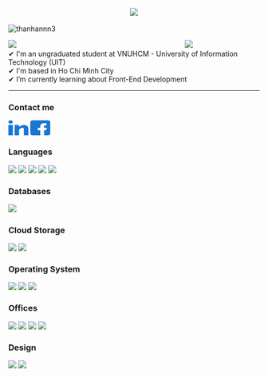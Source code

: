 <p align="center">
  <a href="https://github.com/DenverCoder1/readme-typing-svg">
    <img src="https://readme-typing-svg.herokuapp.com?&font=IBM+Plex+Sans&color=74c0fc&size=20&lines=Welcome+to+my+GitHub+Profile!;My+name+is+Nguyễn+Nguyễn+Thành+An.;You+can+call+me+BlueNougat.">
  </a>
</p>
<p align="left"> <img src="https://komarev.com/ghpvc/?username=thanhannn3&amp;label=Profile%20views&amp;color=0e75b6&amp;style=flat" alt="thanhannn3"> </p>
<picture> 
<a href="https://i2.wp.com/www.bestworldevents.com/wp-content/uploads/2020/05/Hello-Gif.gif" alt="hello">
<img align="right" width="150px" src="https://i2.wp.com/www.bestworldevents.com/wp-content/uploads/2020/05/Hello-Gif.gif">
</a>
</picture>
<a href="https://github.com/DenverCoder1/readme-typing-svg">
    <img src="https://readme-typing-svg.herokuapp.com?font=Fira+Code&weight=300&pause=300&color=5D05F7&repeat=false&width=435&lines=Talking+about+Personal+Stuffs…;">
</a><br>
✔ I'm an ungraduated student at VNUHCM - University of Information Technology (UIT)<br>
✔ I'm based in Ho Chi Minh City<br>
✔ I’m currently learning about Front-End Development<br>
<hr  align="center">
<h3>Contact me</h3>
<a href="https://www.linkedin.com/in/thanhannn3" target="blank"><img align="center" src="https://raw.githubusercontent.com/teamedwardforever/Readme-Generator/71f25dd8b98329b168142a6b782a107b75eab178/svg/Social/linked-in-alt.svg" alt="" height="30" width="40" /></a>
<a href="https://www.facebook.com/it.thanhannn" target="blank"><img align="center" src="https://raw.githubusercontent.com/teamedwardforever/Readme-Generator/71f25dd8b98329b168142a6b782a107b75eab178/svg/Social/facebook.svg" alt="" height="30" width="40" /></a></p>
<h3>Languages</h3>
  <div>
    <img src="https://camo.githubusercontent.com/d4d9d935f85b68223a3514c6a889ea3ed6a77afb5f560c05baa1a1b168077830/68747470733a2f2f696d672e736869656c64732e696f2f62616467652f68746d6c352d2532334533344632362e7376673f7374796c653d666f722d7468652d6261646765266c6f676f3d68746d6c35266c6f676f436f6c6f723d7768697465?style=for-the-badge&amp;logoColor=white"> 
    <img src="https://camo.githubusercontent.com/930c71eac967cc5cec61c0aa08ba3719f9cb68e28cdffa63b28b0a31be1663b4/68747470733a2f2f696d672e736869656c64732e696f2f62616467652f637373332d2532333135373242362e7376673f7374796c653d666f722d7468652d6261646765266c6f676f3d63737333266c6f676f436f6c6f723d7768697465?style=for-the-badge&amp;logoColor=white"> 
    <img src="https://camo.githubusercontent.com/29d02b3669d6450d67e043cf5909e740dcb94c1e2306d88ac48b15b4ec55dc65/68747470733a2f2f696d672e736869656c64732e696f2f62616467652f6a6176617363726970742d2532333332333333302e7376673f7374796c653d666f722d7468652d6261646765266c6f676f3d6a617661736372697074266c6f676f436f6c6f723d253233463744463145?style=for-the-badge&amp;logoColor=white"> 
      <img src="https://camo.githubusercontent.com/c3fd6682e8cca0f7c262a00f94ef0f65cadd0c8470669a2d7d6f3614e81b10c2/68747470733a2f2f696d672e736869656c64732e696f2f62616467652f632d2532333030353939432e7376673f7374796c653d666f722d7468652d6261646765266c6f676f3d63266c6f676f436f6c6f723d7768697465?style=for-the-badge&amp;logoColor=white"> 
   <img         src="https://camo.githubusercontent.com/88e1b21c4e11afd4f06cfb2b510dbb3690dbd300fb1a6d4676fd553a70bafa82/68747470733a2f2f696d672e736869656c64732e696f2f62616467652f632b2b2d2532333030353939432e7376673f7374796c653d666f722d7468652d6261646765266c6f676f3d63253242253242266c6f676f436f6c6f723d7768697465?style=for-the-badge&amp;logoColor=white"> 
  </div>
<h3>Databases</h3>
  <div>
    <img src="https://camo.githubusercontent.com/96edfbc58b60eada4599e396a5fc8dacd315cbb7dfcea55722c81da49fd6e26f/68747470733a2f2f696d672e736869656c64732e696f2f62616467652f4d6963726f736f667425323053514c2532305365727665722d4343323932373f7374796c653d666f722d7468652d6261646765266c6f676f3d6d6963726f736f667425323073716c253230736572766572266c6f676f436f6c6f723d7768697465?style=for-the-badge&amp;logoColor=white"> 
  </div>
<h3>Cloud Storage</h3>
  <div>
    <img src="https://camo.githubusercontent.com/a6246ef2d1736a205fb7b006ca4f03379a39a13ca57490c3e827c6099d2d27f1/68747470733a2f2f696d672e736869656c64732e696f2f62616467652f476f6f676c6525323044726976652d3432383546343f7374796c653d666f722d7468652d6261646765266c6f676f3d676f6f676c656472697665266c6f676f436f6c6f723d7768697465?style=for-the-badge&amp;logoColor=white"> 
    <img src="https://camo.githubusercontent.com/7d96b4f94f53664a61c456448445370326021f8437cb5dc1b317bec158b85c43/68747470733a2f2f696d672e736869656c64732e696f2f62616467652f4f6e6544726976652d3030373844342e7376673f7374796c653d666f722d7468652d6261646765266c6f676f3d6d6963726f736f66746f6e656472697665266c6f676f436f6c6f723d7768697465?style=for-the-badge&amp;logoColor=white"> 
  </div>
<h3>Operating System</h3>
  <div>
    <img src="https://camo.githubusercontent.com/1cc3ed014dbb3cc907789013096c44d0bc78875ee219d9455f619ff18059ac4a/68747470733a2f2f696d672e736869656c64732e696f2f62616467652f57696e646f77732d3030373844363f7374796c653d666f722d7468652d6261646765266c6f676f3d77696e646f7773266c6f676f436f6c6f723d7768697465?style=for-the-badge&amp;logoColor=white"> 
    <img src="https://camo.githubusercontent.com/4707189b835afbf0f20ee4ce17576644b982b84bc5ac47221f03b03c5121e142/68747470733a2f2f696d672e736869656c64732e696f2f62616467652f57696e646f777325323078702d3030333339393f7374796c653d666f722d7468652d6261646765266c6f676f3d77696e646f77737870266c6f676f436f6c6f723d7768697465?style=for-the-badge&amp;logoColor=white"> 
    <img src="https://camo.githubusercontent.com/dd44c065577f813a8d6c976fef88976f812eed4bfcfa20fa6b23ebb899a09531/68747470733a2f2f696d672e736869656c64732e696f2f62616467652f5562756e74752d4539353432303f7374796c653d666f722d7468652d6261646765266c6f676f3d7562756e7475266c6f676f436f6c6f723d7768697465?style=for-the-badge&amp;logoColor=white"> 
  </div>
<h3>Offices</h3>
  <div>
    <img src="https://camo.githubusercontent.com/80aee0587bf7e6a74ec00a58c8c4627c46120f75cdcb09e721bb928bfb29b7f5/68747470733a2f2f696d672e736869656c64732e696f2f62616467652f4d6963726f736f66745f4f66666963652d4438334230313f7374796c653d666f722d7468652d6261646765266c6f676f3d6d6963726f736f66742d6f6666696365266c6f676f436f6c6f723d7768697465?style=for-the-badge&amp;logoColor=white"> 
    <img src="https://camo.githubusercontent.com/236bd318cf366c16a8bf2d669b53d2100ea9e0fcc9076035d617798a0e5d979d/68747470733a2f2f696d672e736869656c64732e696f2f62616467652f4d6963726f736f66745f576f72642d3242353739413f7374796c653d666f722d7468652d6261646765266c6f676f3d6d6963726f736f66742d776f7264266c6f676f436f6c6f723d7768697465?style=for-the-badge&amp;logoColor=white"> 
    <img src="https://camo.githubusercontent.com/a1d1738064e19ca9924cedb662c9b7212bba3954234c2f6559d4602faa593feb/68747470733a2f2f696d672e736869656c64732e696f2f62616467652f4d6963726f736f66745f457863656c2d3231373334363f7374796c653d666f722d7468652d6261646765266c6f676f3d6d6963726f736f66742d657863656c266c6f676f436f6c6f723d7768697465?style=for-the-badge&amp;logoColor=white">
    <img src="https://camo.githubusercontent.com/3995010ea4286869daa44d51838db313557ad3435a4b3d9e58d1b3ab7e34e3f9/68747470733a2f2f696d672e736869656c64732e696f2f62616467652f4d6963726f736f66745f506f776572506f696e742d4237343732413f7374796c653d666f722d7468652d6261646765266c6f676f3d6d6963726f736f66742d706f776572706f696e74266c6f676f436f6c6f723d7768697465?style=for-the-badge&amp;logoColor=white"> 
  </div>
<h3>Design</h3>
  <div>
    <img src="https://camo.githubusercontent.com/2eb175ce2c732f25324f81abddacc5e8ae1bae8394db207ae30bb1d2c206afca/68747470733a2f2f696d672e736869656c64732e696f2f62616467652f6669676d612d2532334632344531452e7376673f7374796c653d666f722d7468652d6261646765266c6f676f3d6669676d61266c6f676f436f6c6f723d7768697465?style=for-the-badge&amp;logoColor=white"> 
    <img src="https://camo.githubusercontent.com/df50da671ce60e6e460ea9629c10e51a40e6ea36b59a5d0bad80df18bceac14f/68747470733a2f2f696d672e736869656c64732e696f2f62616467652f43616e76612d2532333030433443432e7376673f7374796c653d666f722d7468652d6261646765266c6f676f3d43616e7661266c6f676f436f6c6f723d7768697465?style=for-the-badge&amp;logoColor=white"> 
  </div>
